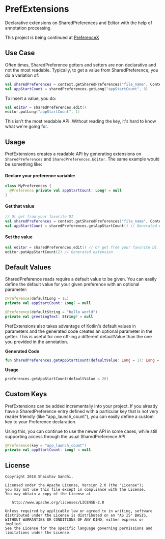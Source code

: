 # PrefExtensions

Declarative extensions on SharedPreferences and Editor with the help of annotation processing.

This project is being continued at [PreferenceX](https://github.com/Glassdoor/PreferenceX)

## Use Case

Often times, SharedPreference getters and setters are non declarative and not the most readable. Typically, to get a value from SharedPreference, you do a variation of:

```kotlin
val sharedPreferences = context.getSharedPreferences("file_name", Context.MODE_PRIVATE)
val appStartCount = sharedPreferences.getLong("appStartCount", 0)
```

To insert a value, you do:
```kotlin
val editor = sharedPreferences.edit()
editor.putLong("appStartCount", 1)
```
This isn't the most readable API. Without reading the key, it's hard to know what we're going for. 

## Usage

PrefExtensions creates a readable API by generating extensions on `SharedPreferences` and `SharedPreferences.Editor`. The same example would be something like:

#### Declare your preference variable:
```kotlin
class MyPreferences {
  @Preference private val appStartCount: Long? = null
}
```

#### Get that value
```kotlin
// Or get from your favorite DI
val sharedPreferences = context.getSharedPreferences("file_name", Context.MODE_PRIVATE) 
val appStartCount = sharedPreferences.getAppStartCount() // Generated extension
```

#### Set the value
```kotlin
val editor = sharedPreferences.edit() // Or get from your favorite DI
editor.putAppStartCount(2) // Generated extension
```

## Default Values

SharedPreference reads require a default value to be given. You can easily define the default value for your given preference with an optional parameter:

```kotlin
@Preference(defaultLong = 1L) 
private val appStartCount: Long? = null

@Preference(defaultString = "hello world")
private val greetingText: String? = null
```

PrefExtensions also takes advantage of Kotlin's default values in parameters and the generated code creates an optional parameter in the getter. This is useful for one off-ing a different defaultValue than the one you provided in the annotation.

**Generated Code**
```kotlin
fun SharedPreferences.getAppStartCount(defaultValue: Long = 1): Long = getLong("appStartCount", defaultValue)
```

**Usage**
```kotlin
preferences.getAppStartCount(defaultValue = 20) 
```


## Custom Keys

PrefExtensions can be added incrementally into your project. If you already have a SharedPreference entry defined with a particular key that is not very reader friendly (like "app_launch_count"), you can easily define a custom key to your Preference declaration. 

Using this, you can continue to use the newer API in some cases, while still supporting access through the usual SharedPreference API.

```kotlin
@Preference(key = "app_launch_count") 
private val appStartCount: Long? = null
```


## License
    
    Copyright 2018 Shaishav Gandhi.

    Licensed under the Apache License, Version 2.0 (the "License");
    you may not use this file except in compliance with the License.
    You may obtain a copy of the License at

       http://www.apache.org/licenses/LICENSE-2.0

    Unless required by applicable law or agreed to in writing, software
    distributed under the License is distributed on an "AS IS" BASIS,
    WITHOUT WARRANTIES OR CONDITIONS OF ANY KIND, either express or implied.
    See the License for the specific language governing permissions and
    limitations under the License.

